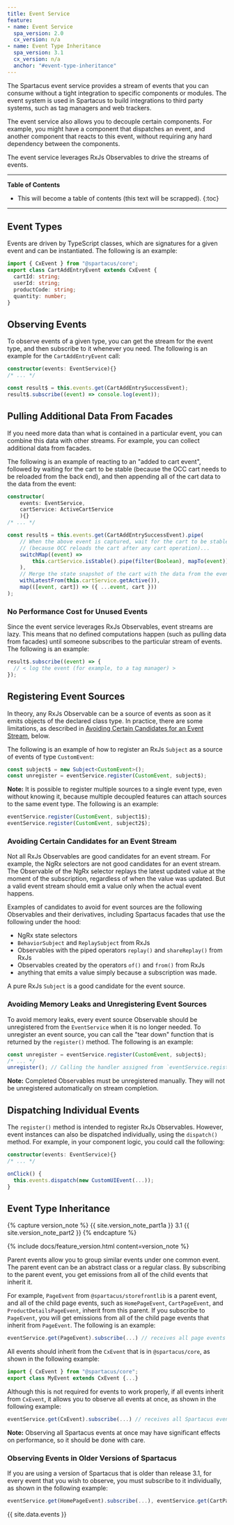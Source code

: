 ```yaml
---
title: Event Service
feature:
- name: Event Service
  spa_version: 2.0
  cx_version: n/a
- name: Event Type Inheritance
  spa_version: 3.1
  cx_version: n/a
  anchor: "#event-type-inheritance"
---
```


The Spartacus event service provides a stream of events that you can consume without a tight integration to specific components or modules. The event system is used in Spartacus to build integrations to third party systems, such as tag managers and web trackers.

The event service also allows you to decouple certain components. For example, you might have a component that dispatches an event, and another component that reacts to this event, without requiring any hard dependency between the components.

The event service leverages RxJs Observables to drive the streams of events.

***

**Table of Contents**

- This will become a table of contents (this text will be scrapped).
{:toc}

***

## Event Types

Events are driven by TypeScript classes, which are signatures for a given event and can be instantiated. The following is an example:

```typescript
import { CxEvent } from "@spartacus/core";
export class CartAddEntryEvent extends CxEvent {
  cartId: string;
  userId: string;
  productCode: string;
  quantity: number;
}
```

## Observing Events

To observe events of a given type, you can get the stream for the event type, and then subscribe to it whenever you need. The following is an example for the `CartAddEntryEvent` call:

```typescript
constructor(events: EventService){}
/* ... */

const result$ = this.events.get(CartAddEntrySuccessEvent);
result$.subscribe((event) => console.log(event));
```

## Pulling Additional Data From Facades

If you need more data than what is contained in a particular event, you can combine this data with other streams. For example, you can collect additional data from facades.

The following is an example of reacting to an "added to cart event", followed by waiting for the cart to be stable (because the OCC cart needs to be reloaded from the back end), and then appending all of the cart data to the data from the event:

```typescript
constructor(
    events: EventService,
    cartService: ActiveCartService
    ){}
/* ... */

const result$ = this.events.get(CartAddEntrySuccessEvent).pipe(
    // When the above event is captured, wait for the cart to be stable
    // (because OCC reloads the cart after any cart operation)...
    switchMap((event) =>
        this.cartService.isStable().pipe(filter(Boolean), mapTo(event))
    ),
    // Merge the state snapshot of the cart with the data from the event:
    withLatestFrom(this.cartService.getActive()),
    map(([event, cart]) => ({ ...event, cart }))
);
```

### No Performance Cost for Unused Events

Since the event service leverages RxJs Observables, event streams are lazy. This means that no defined computations happen (such as pulling data from facades) until someone subscribes to the particular stream of events. The following is an example:

```typescript
result$.subscribe((event) => {
  // < log the event (for example, to a tag manager) >
});
```

## Registering Event Sources

In theory, any RxJs Observable can be a source of events as soon as it emits objects of the declared class type. In practice, there are some limitations, as described in [Avoiding Certain Candidates for an Event Stream](#avoiding-certain-candidates-for-an-event-stream), below.

The following is an example of how to register an RxJs `Subject` as a source of events of type `CustomEvent`:

```typescript
const subject$ = new Subject<CustomEvent>();
const unregister = eventService.register(CustomEvent, subject$);
```

**Note:** It is possible to register multiple sources to a single event type, even without knowing it, because multiple decoupled features can attach sources to the same event type. The following is an example:

```typescript
eventService.register(CustomEvent, subject1$);
eventService.register(CustomEvent, subject2$);
```

### Avoiding Certain Candidates for an Event Stream

Not all RxJs Observables are good candidates for an event stream. For example, the NgRx selectors are not good candidates for an event stream. The Observable of the NgRx selector replays the latest updated value at the moment of the subscription, regardless of when the value was updated. But a valid event stream should emit a value only when the actual event happens.

Examples of candidates to avoid for event sources are the following Observables and their derivatives, including Spartacus facades that use the following under the hood:

- NgRx state selectors
- `BehaviorSubject` and `ReplaySubject` from RxJs
- Observables with the piped operators `replay()` and `shareReplay()` from RxJs
- Observables created by the operators `of()` and `from()` from RxJs
- anything that emits a value simply because a subscription was made.

A pure RxJs `Subject` is a good candidate for the event source.

### Avoiding Memory Leaks and Unregistering Event Sources

To avoid memory leaks, every event source Observable should be unregistered from the `EventService` when it is no longer needed. To unregister an event source, you can call the "tear down" function that is returned by the `register()` method. The following is an example:

```typescript
const unregister = eventService.register(CustomEvent, subject$);
/* ... */
unregister(); // Calling the handler assigned from `eventService.register(...)` in the example above
```

**Note:** Completed Observables must be unregistered manually. They will not be unregistered automatically on stream completion.

## Dispatching Individual Events

The `register()` method is intended to register RxJs Observables. However, event instances can also be dispatched individually, using the `dispatch()` method. For example, in your component logic, you could call the following:

```typescript
constructor(events: EventService){}
/* ... */

onClick() {
  this.events.dispatch(new CustomUIEvent(...));
}
```

## Event Type Inheritance

{% capture version_note %}
{{ site.version_note_part1a }} 3.1 {{ site.version_note_part2 }}
{% endcapture %}

{% include docs/feature_version.html content=version_note %}

Parent events allow you to group similar events under one common event. The parent event can be an abstract class or a regular class. By subscribing to the parent event, you get emissions from all of the child events that inherit it.

For example, `PageEvent` from `@spartacus/storefrontlib` is a parent event, and all of the child page events, such as `HomePageEvent`, `CartPageEvent`, and `ProductDetailsPageEvent`, inherit from this parent. If you subscribe to `PageEvent`, you will get emissions from all of the child page events that inherit from `PageEvent`. The following is an example:

```typescript
eventService.get(PageEvent).subscribe(...) // receives all page events
```

All events should inherit from the `CxEvent` that is in `@spartacus/core`, as shown in the following example:

```typescript
import { CxEvent } from "@spartacus/core";
export class MyEvent extends CxEvent {...}
```

Although this is not required for events to work properly, if all events inherit from `CxEvent`, it allows you to observe all events at once, as shown in the following example:

```typescript
eventService.get(CxEvent).subscribe(...) // receives all Spartacus events.
```

**Note:** Observing all Spartacus events at once may have significant effects on performance, so it should be done with care.

### Observing Events in Older Versions of Spartacus

If you are using a version of Spartacus that is older than release 3.1, for every event that you wish to observe, you must subscribe to it individually, as shown in the following example:

```typescript
eventService.get(HomePageEvent).subscribe(...), eventService.get(CartPageEvent).subscribe(...), eventService.get(ProductDetailsPageEvent).subscribe(...), eventService.get(CategoryPageResultsEvent).subscribe(...), eventService.get(SearchPageResultsEvent).subscribe(...)
```

{{ site.data.events }}
